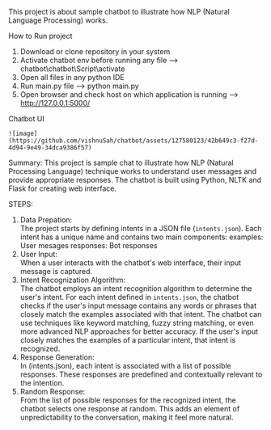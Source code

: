 This project is about sample chatbot to illustrate how NLP (Natural Language Processing) works.

How to Run project
1. Download or clone repository in your system 
2. Activate chatbot env before running any file
    --> chatbot\chatbot\Script\activate
3. Open all files in any python IDE
4. Run main.py file
   --> python main.py
5. Open browser and check host on which application is running
   --> http://127.0.0.1:5000/

Chatbot UI 

    ![image](https://github.com/vishnuSah/chatbot/assets/127580123/42b649c3-f27d-4d94-9e49-34dca9386f57)

Summary:
This project is sample chat to illustrate how NLP (Natural Processing Language) technique works to understand user messages and provide appropriate responses. 
The chatbot is built using Python, NLTK and Flask for creating web interface.

STEPS: 
1. Data Prepation: </br>
  The project starts by defining intents in a JSON file (`intents.json`). Each intent has a unique name and contains two main components:
  examples: User mesages
  responses: Bot responses
2. User Input: </br>
When a user interacts with the chatbot's web interface, their input message is captured.
3. Intent Recognization Algorithm: </br>
The chatbot employs an intent recognition algorithm to determine the user's intent.
For each intent defined in `intents.json`, the chatbot checks if the user's input message contains any words or phrases that closely match the examples associated with that intent.
The chatbot can use techniques like keyword matching, fuzzy string matching, or even more advanced NLP approaches for better accuracy.
If the user's input closely matches the examples of a particular intent, that intent is recognized.
4. Response Generation: </br>
In (intents.json), each intent is associated with a list of possible responses. These responses are predefined and contextually relevant to the intention.
5. Random Response: </br>
From the list of possible responses for the recognized intent, the chatbot selects one response at random. This adds an element of unpredictability to the conversation, making it feel more natural.






